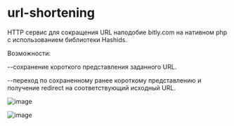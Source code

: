 # url-shortening

HTTP сервис для сокращения URL наподобие bitly.com на нативном php с использованием библиотеки Hashids.


Возможности:


--сохранение короткого представления заданного URL.


--переход по сохраненному ранее короткому представлению и получение redirect на соответствующий исходный URL.


![image](https://user-images.githubusercontent.com/54375241/188923667-c79f6013-6107-4773-8ec3-cab2658b7594.png)



![image](https://user-images.githubusercontent.com/54375241/188923861-b4753047-78c2-4ffa-b48c-d4a0736cab4c.png)


